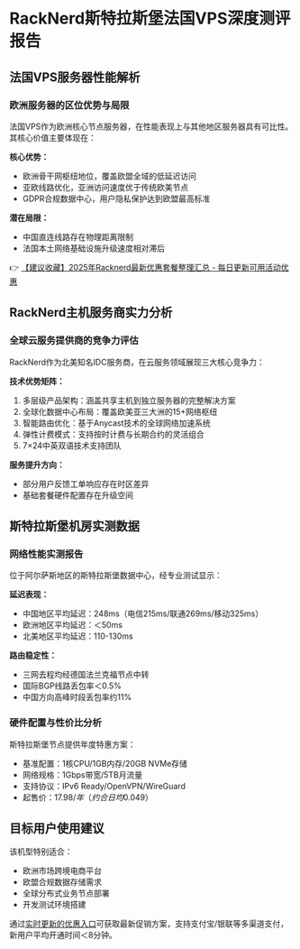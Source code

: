 # RackNerd斯特拉斯堡法国VPS深度测评报告

## 法国VPS服务器性能解析

### 欧洲服务器的区位优势与局限
法国VPS作为欧洲核心节点服务器，在性能表现上与其他地区服务器具有可比性。其核心价值主要体现在：

**核心优势：**
- 欧洲骨干网枢纽地位，覆盖欧盟全域的低延迟访问
- 亚欧线路优化，亚洲访问速度优于传统欧美节点
- GDPR合规数据中心，用户隐私保护达到欧盟最高标准

**潜在局限：**
- 中国直连线路存在物理距离限制
- 法国本土网络基础设施升级速度相对滞后

👉 [【建议收藏】2025年Racknerd最新优惠套餐整理汇总 - 每日更新可用活动优惠](https://bit.ly/Rack_Nerd)

## RackNerd主机服务商实力分析

### 全球云服务提供商的竞争力评估
RackNerd作为北美知名IDC服务商，在云服务领域展现三大核心竞争力：

**技术优势矩阵：**
1. 多层级产品架构：涵盖共享主机到独立服务器的完整解决方案
2. 全球化数据中心布局：覆盖欧美亚三大洲的15+网络枢纽
3. 智能路由优化：基于Anycast技术的全球网络加速系统
4. 弹性计费模式：支持按时计费与长期合约的灵活组合
5. 7×24中英双语技术支持团队

**服务提升方向：**
- 部分用户反馈工单响应存在时区差异
- 基础套餐硬件配置存在升级空间

## 斯特拉斯堡机房实测数据

### 网络性能实测报告
位于阿尔萨斯地区的斯特拉斯堡数据中心，经专业测试显示：

**延迟表现：**
- 中国地区平均延迟：248ms（电信215ms/联通269ms/移动325ms）
- 欧洲地区平均延迟：＜50ms
- 北美地区平均延迟：110-130ms

**路由稳定性：**
- 三网去程均经德国法兰克福节点中转
- 国际BGP线路丢包率＜0.5%
- 中国方向高峰时段丢包率约11%

### 硬件配置与性价比分析
斯特拉斯堡节点提供年度特惠方案：
- 基准配置：1核CPU/1GB内存/20GB NVMe存储
- 网络规格：1Gbps带宽/5TB月流量
- 支持协议：IPv6 Ready/OpenVPN/WireGuard
- 起售价：$17.98/年（约合日均$0.049）

## 目标用户使用建议
该机型特别适合：
- 欧洲市场跨境电商平台
- 欧盟合规数据存储需求
- 全球分布式业务节点部署
- 开发测试环境搭建

通过[实时更新的优惠入口](https://bit.ly/Rack_Nerd)可获取最新促销方案，支持支付宝/银联等多渠道支付，新用户平均开通时间＜8分钟。